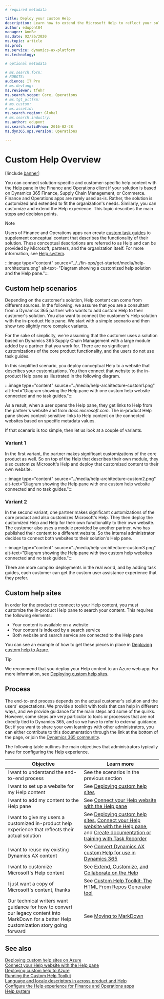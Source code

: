 ```yaml
---
# required metadata

title: Deploy your custom Help
description: Learn how to extend the Microsoft Help to reflect your solution and then connect that to the Help pane in Finance and Operations apps. 
author: edupont04
manager: AnnBe
ms.date: 02/26/2020
ms.topic: article
ms.prod: 
ms.service: dynamics-ax-platform
ms.technology: 

# optional metadata

# ms.search.form: 
# ROBOTS: 
audience: IT Pro
# ms.devlang: 
ms.reviewer: tfehr
ms.search.scope: Core, Operations
# ms.tgt_pltfrm: 
# ms.custom: 
# ms.assetid: 
ms.search.region: Global
# ms.search.industry: 
ms.author: edupont
ms.search.validFrom: 2016-02-28
ms.dyn365.ops.version: Operations

---
```


# Custom Help Overview

[!include [banner](../includes/banner.md)]

You can connect solution-specific and customer-specific help content with the [Help pane](../../fin-ops/get-started/help-overview.md#in-product-help) in the Finance and Operations client if your solution is based on Dynamics 365 Finance, Supply Chain Management, or Commerce. Finance and Operations apps are rarely used as-is. Rather, the solution is customized and extended to fit the organization's needs. Similarly, you can customize and extend the Help experience. This topic describes the main steps and decision points.  

> [!NOTE]
> Users of Finance and Operations apps can create [custom task guides](/../../fin-ops/get-started/help-connect.md#create-custom-help-with-task-guides) to supplement conceptual content that describes the functionality of their solution. These conceptual descriptions are referred to as Help and can be provided by Microsoft, partners, and the organization itself. For more information, see [Help system](../../fin-ops/get-started/help-overview.md).

:::image type="content" source="../../fin-ops/get-started/media/help-architecture.png" alt-text="Diagram showing a customized help solution and the Help pane.":::

## Custom help scenarios

Depending on the customer's solution, Help content can come from different sources. In the following, we assume that you are a consultant from a Dynamics 365 partner who wants to add custom Help to their customer's solution. You also want to connect the customer's Help solution with the in-product Help pane. We start with a simple scenario and then show two slightly more complex variants.  

For the sake of simplicity, we're assuming that the customer uses a solution based on Dynamics 365 Supply Chain Management with a large module added by a partner that you work for. There are no significant customizations of the core product functionality, and the users do not use task guides.  

In this simplified scenario, you deploy conceptual Help to a website that describes your customizations. You then connect that website to the in-product Help pane as illustrated in the following diagram.  

:::image type="content" source="../media/help-architecture-custom1.png" alt-text="Diagram showing the Help pane with one custom help website connected and no task guides.":::

As a result, when a user opens the Help pane, they get links to Help from the partner's website and from *docs.microsoft.com*. The in-product Help pane shows context-sensitive links to Help content on the connected websites based on specific metadata values.

If that scenario is too simple, then let us look at a couple of variants.

### Variant 1

In the first variant, the partner makes significant customizations of the core product as well. So on top of the Help that describes their own module, they also customize Microsoft's Help and deploy that customized content to their own website.

:::image type="content" source="../media/help-architecture-custom2.png" alt-text="Diagram showing the Help pane with one custom help website connected and no task guides.":::

### Variant 2

In the second variant, one partner makes significant customizations of the core product and also customizes Microsoft's Help. They then deploy the customized Help and Help for their own functionality to their own website. The customer also uses a module provided by another partner, who has published their content to a different website. So the internal administrator decides to connect both websites to their solution's Help pane.

:::image type="content" source="../media/help-architecture-custom3.png" alt-text="Diagram showing the Help pane with two custom help websites connected and no task guides.":::

There are more complex deployments in the real world, and by adding task guides, each customer can get the custom user assistance experience that they prefer.

## Custom help sites

In order for the product to connect to your Help content, you must customize the in-product Help pane to search your content. This requires the following elements:

- Your content is available on a website
- Your content is indexed by a search service
- Both website and search service are connected to the Help pane

You can see an example of how to get these pieces in place in [Deploying custom help to Azure](walkthrough-help-azure.md).

> [!TIP]
> We recommend that you deploy your Help content to an Azure web app. For more information, see [Deploying custom help sites](custom-help-websites.md).

## Process

The end-to-end process depends on the actual customer's solution and the users' expectations. We provide a toolkit with tools that can help in different ways, and we provide guidance for the main steps and some of the quirks. However, some steps are very particular to tools or processes that are not directly tied to Dynamics 365, and so we have to refer to external guidance. But if you want to share your own learnings with other administrators, you can either contribute to this documentation through the link at the bottom of the page, or join the [Dynamics 365 community](https://community.dynamics.com/).

The following table outlines the main objectives that administrators typically have for configuring the Help experience.

|Objective |Learn more  |
|----------|------------|
|I want to understand the end-to-end process |See the scenarios in the previous section |
|I want to set up a website for my Help content |See [Deploying custom help sites](custom-help-websites.md)         |
|I want to add my content to the Help pane |See [Connect your Help website with the Help pane](connect-help-pane.md)  |
|I want to give my users a customized in-product help experience that reflects their actual solution|See [Deploying custom help sites](custom-help-websites.md), [Connect your Help website with the Help pane](connect-help-pane.md), and [Create documentation or training with Task Recorder](../user-interface/task-recorder-training-docs.md) |
|I want to reuse my existing Dynamics AX content|See [Convert Dynamics AX custom Help for use in Dynamics 365](migrate-dynamicsax2012.md)  |
|I want to customize Microsoft's Help content |See [Extend, Customize, and Collaborate on the Help](contributor-guide.md)        |
|I just want a copy of Microsoft's content, thanks| See [Custom Help Toolkit: The HTML From Repos Generator tool](custom-help-toolkit-HtmlFromRepoGenerator.md)  |
|Our technical writers want guidance for how to convert our legacy content into MarkDown for a better Help customization story going forward|See [Moving to MarkDown](migrate-dynamicsax2012.md#moving-to-markdown) |

## See also

[Deploying custom help sites on Azure](custom-help-websites.md)  
[Connect your Help website with the Help pane](connect-help-pane.md)  
[Deploying custom help to Azure](walkthrough-help-azure.md)  
[Running the Custom Help Toolkit](custom-help-toolkit.md)  
[Language and locale descriptors in across product and Help](language-locale.md)  
[Configure the Help experience for Finance and Operations apps](../../fin-ops/get-started/help-connect.md)  
[Help system](../../fin-ops/get-started/help-overview.md)  
